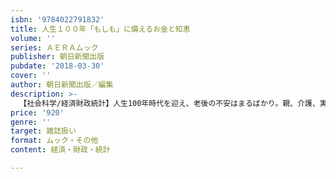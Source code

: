 ```yaml
---
isbn: '9784022791832'
title: 人生１００年「もしも」に備えるお金と知恵
volume: ''
series: ＡＥＲＡムック
publisher: 朝日新聞出版
pubdate: '2018-03-30'
cover: ''
author: 朝日新聞出版／編集
description: >-
  【社会科学/経済財政統計】人生100年時代を迎え、老後の不安はまるばかり。親、介護、実家、相続、葬式、墓……。難題の解決法をズバリ伝授する。全身がんの俳優・樹木希林さんのインタビューつき。AERAの関連記事を再構成し、一冊に。
price: '920'
genre: ''
target: 雑誌扱い
format: ムック・その他
content: 経済・財政・統計

---
```

